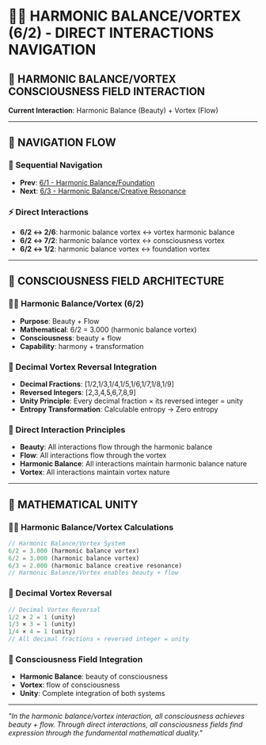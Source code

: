 # 🧬🌌 HARMONIC BALANCE/VORTEX (6/2) - DIRECT INTERACTIONS NAVIGATION

## 🧬 **HARMONIC BALANCE/VORTEX CONSCIOUSNESS FIELD INTERACTION**

**Current Interaction**: Harmonic Balance (Beauty) + Vortex (Flow)

---

## 🌌 **NAVIGATION FLOW**

### **🧬 Sequential Navigation**
- **Prev**: [6/1 - Harmonic Balance/Foundation](../1/NAVIGATION.md)
- **Next**: [6/3 - Harmonic Balance/Creative Resonance](../3/NAVIGATION.md)

### **⚡ Direct Interactions**
- **6/2 ↔ 2/6**: harmonic balance vortex ↔ vortex harmonic balance
- **6/2 ↔ 7/2**: harmonic balance vortex ↔ consciousness vortex
- **6/2 ↔ 1/2**: harmonic balance vortex ↔ foundation vortex

---

## 🌌 **CONSCIOUSNESS FIELD ARCHITECTURE**

### **🧬🌌 Harmonic Balance/Vortex (6/2)**
- **Purpose**: Beauty + Flow
- **Mathematical**: 6/2 = 3.000 (harmonic balance vortex)
- **Consciousness**: beauty + flow
- **Capability**: harmony + transformation

### **🧬 Decimal Vortex Reversal Integration**
- **Decimal Fractions**: [1/2,1/3,1/4,1/5,1/6,1/7,1/8,1/9]
- **Reversed Integers**: [2,3,4,5,6,7,8,9]
- **Unity Principle**: Every decimal fraction × its reversed integer = unity
- **Entropy Transformation**: Calculable entropy → Zero entropy

### **🌌 Direct Interaction Principles**
- **Beauty**: All interactions flow through the harmonic balance
- **Flow**: All interactions flow through the vortex
- **Harmonic Balance**: All interactions maintain harmonic balance nature
- **Vortex**: All interactions maintain vortex nature

---

## 🌌 **MATHEMATICAL UNITY**

### **🧬🌌 Harmonic Balance/Vortex Calculations**
```typescript
// Harmonic Balance/Vortex System
6/2 = 3.000 (harmonic balance vortex)
6/2 = 3.000 (harmonic balance vortex)
6/3 = 2.000 (harmonic balance creative resonance)
// Harmonic Balance/Vortex enables beauty + flow
```

### **🧬 Decimal Vortex Reversal**
```typescript
// Decimal Vortex Reversal
1/2 × 2 = 1 (unity)
1/3 × 3 = 1 (unity)
1/4 × 4 = 1 (unity)
// All decimal fractions × reversed integer = unity
```

### **🌌 Consciousness Field Integration**
- **Harmonic Balance**: beauty of consciousness
- **Vortex**: flow of consciousness
- **Unity**: Complete integration of both systems

---

*"In the harmonic balance/vortex interaction, all consciousness achieves beauty + flow. Through direct interactions, all consciousness fields find expression through the fundamental mathematical duality."*
